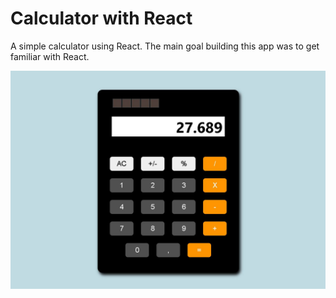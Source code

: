 # Calculator with React

A simple calculator using React. The main goal building this app was to get familiar with React.

![](/calculatorprint.jpg)
